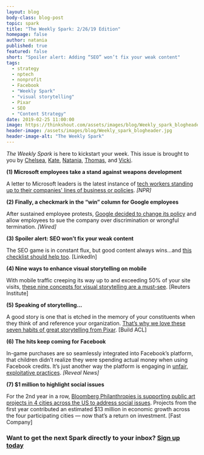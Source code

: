 ```yaml
---
layout: blog
body-class: blog-post
topic: spark
title: "The Weekly Spark: 2/26/19 Edition"
homepage: false
author: natania
published: true
featured: false
short: "Spoiler alert: Adding “SEO” won’t fix your weak content"
tags:
  - strategy
  - nptech
  - nonprofit
  - Facebook
  - "Weekly Spark"
  - "visual storytelling"
  - Pixar
  - SEO
  - "Content Strategy"
date: 2019-02-25 11:00:00
image: https://thinkshout.com/assets/images/blog/Weekly_spark_blogheader.jpg
header-image: /assets/images/blog/Weekly_spark_blogheader.jpg
header-image-alt: "The Weekly Spark"
---
```


_The Weekly Spark_ is here to kickstart your week. This issue is brought to you by [Chelsea](https://thinkshout.com/team/chelsea/), [Kate](https://thinkshout.com/team/kate/), [Natania](https://thinkshout.com/team/natania/), [Thomas](https://thinkshout.com/team/thomas/), and [Vicki](https://thinkshout.com/team/vicki/).

**(1) Microsoft employees take a stand against weapons development**

A letter to Microsoft leaders is the latest instance of [tech workers standing up to their companies' lines of business or policies](https://www.npr.org/2019/02/22/697110641/microsoft-workers-protest-army-contract-with-tech-designed-to-help-people-kill). _[NPR]_

**(2) Finally, a checkmark in the “win” column for Google employees**

After sustained employee protests, [Google decided to change its policy](https://www.wired.com/story/google-ends-forced-arbitration-after-employee-protest/) and allow employees to sue the company over discrimination or wrongful termination. _[Wired]_

**(3) Spoiler alert: SEO won’t fix your weak content**

The SEO game is in constant flux, but good content always wins...and [this checklist should help too](https://business.linkedin.com/marketing-solutions/blog/best-practices--content-marketing/2018/lms-blog-template--copy-this-page-). [LinkedIn]

**(4) Nine ways to enhance visual storytelling on mobile**

With mobile traffic creeping its way up to and exceeding 50% of your site visits, [these nine concepts for visual storytelling are a must-see](http://mobvis.gtc.ox.ac.uk/storytypes/). [Reuters Institute]

**(5) Speaking of storytelling...**

A good story is one that is etched in the memory of your constituents when they think of and reference your organization. [That’s why we love these seven habits of great storytelling from Pixar](https://medium.com/build-acl/pixars-rules-of-storytelling-applied-to-product-managers-ux-designers-420cec0a18a6). [Build ACL]

**(6) The hits keep coming for Facebook**

In-game purchases are so seamlessly integrated into Facebook’s platform, that children didn’t realize they were spending actual money when using Facebook credits. It’s just another way the platform is engaging in [unfair, exploitative practices](https://www.revealnews.org/blog/ftc-should-investigate-facebooks-child-gaming-practices-advocates-say/). _[Reveal News]_


**(7) $1 million to highlight social issues**

For the 2nd year in a row, [Bloomberg Philanthropies is supporting public art projects in 4 cities across the US to address social issues](https://www.fastcompany.com/90302787/these-5-public-art-projects-just-won-1-million-each-to-spark-discussion-about-social-issues). Projects from the first year contributed an estimated $13 million in economic growth across the four participating cities — now that’s a return on investment. [Fast Company]


### Want to get the next Spark directly to your inbox? [**Sign up today**](http://eepurl.com/dFrmtn)
